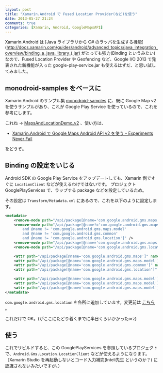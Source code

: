 ```yaml
---
layout: post
title: "Xamarin.Android で Fused Location Provider(など)を使う"
date: 2013-05-27 21:24
comments: true
categories: [Xamarin, Android, GoogleMapsAPI]
---
```

Xamarin.Android は [Java ライブラリから C# のラッパを生成する機能](http://docs.xamarin.com/guides/android/advanced_topics/java_integration_overview/binding_a_java_library_(.jar) がとっても強力(Binding というみたい)なので、Fused Location Provider や Geofencing など、Google I/O 2013 で発表された新機能が入った google-play-service.jar も使えるはずだ、と思い試してみました。
<!--more-->
## monodroid-samples をベースに

Xamarin.Android のサンプル集 [monodroid-samples](https://github.com/xamarin/monodroid-samples) に、既に Google Map v2 を使うサンプルがあり、これが Google Play Service を使っているので、これを参考にします。

これね → [MapsAndLocationDemo_v2](https://github.com/xamarin/monodroid-samples/tree/master/MapsAndLocationDemo_v2) 、使い方は、

* [Xamarin.Android で Google Maps Android API v2 を使う - Experiments Never Fail](http://amay077.github.io/blog/2013/03/05/xamarin-android-using-google-maps-android-api-v2/)

をどうぞ。

## Binding の設定をいじる

Android SDK の Google Play Service をアップデートしても、Xamarin 側ですぐに ``LocationClient`` などが使えるわけではないです。
プロジェクト GooglePlayServices で、ラップする package などを設定しているため。

その設定は ``Transform/Metadata.xml`` にあるので、これを以下のように設定します。

```xml Metadata.xml
<metadata>
	<remove-node path="/api/package[@name='com.google.android.gms.maps']/class[@name='GoogleMapOptionsCreator']" />
	<remove-node path="/api/package[@name!='com.google.android.gms.maps' 
		and @name != 'com.google.android.gms.maps.model' 
		and @name != 'com.google.android.gms.common'
		and @name != 'com.google.android.gms.location']" />
	<remove-node path="/api/package[@name='com.google.android.gms.maps.model']/class[contains (@name, 'Creator')]" />
	<remove-node path="/api/package[@name='com.google.android.gms.location']/class[contains (@name, 'Creator')]" />
		
	<attr path="/api/package[@name='com.google.android.gms.maps']" name="managedName">Android.Gms.Maps</attr>
	<attr path="/api/package[@name='com.google.android.gms.maps.model']" name="managedName">Android.Gms.Maps.Model</attr>
	<attr path="/api/package[@name='com.google.android.gms.common']" name="managedName">Android.Gms.Common</attr>  
	<attr path="/api/package[@name='com.google.android.gms.location']" name="managedName">Android.Gms.Location</attr>  
	
  	<attr path="/api/package[@name='com.google.android.gms.maps.model']/class[@name='MarkerOptions']/method[@name='position']" name="managedName">SetPosition</attr>
	<attr path="/api/package[@name='com.google.android.gms.maps.model']/class[@name='MarkerOptions']/method[@name='snippet']" name="managedName">SetSnippet</attr>
	<attr path="/api/package[@name='com.google.android.gms.maps.model']/class[@name='MarkerOptions']/method[@name='title']" name="managedName">SetTitle</attr>
</metadata>
```

``com.google.android.gms.location`` を各所に追加しています。変更前は [こちら](https://github.com/xamarin/monodroid-samples/blob/master/MapsAndLocationDemo_v2/GooglePlayServices/Transforms/Metadata.xml) 。

これだけで OK。(がここにたどり着くまでに半日くらいかかったorz)

## 使う

これでリビルドすると、この GooglePlayServices を参照しているプロジェクトで、``Android.Gms.Location.LocationClient`` などが使えるようになります。（Xamarin Studio を再起動しないとコード入力補完(Inteli先生 というのか？) に認識されないみたいですが。）
